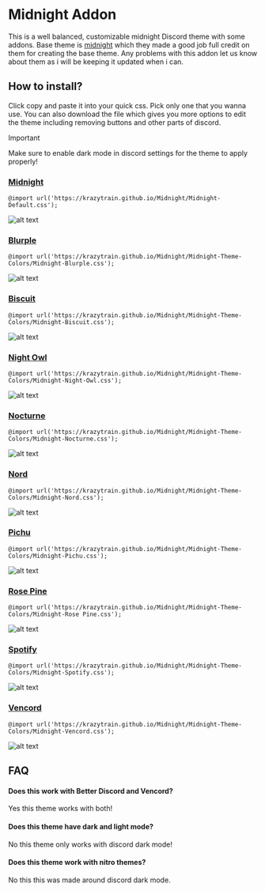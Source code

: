 # Midnight Addon
This is a well balanced, customizable midnight Discord theme with some addons. Base theme is [midnight](https://github.com/refact0r/midnight-discord) which they made a good job full credit on them for creating the base theme.
Any problems with this addon let us know about them as i will be keeping it updated when i can.

## How to install?
Click copy and paste it into your quick css. Pick only one that you wanna use.
You can also download the file which gives you more options to edit the theme including removing buttons and other parts of discord.
> [!IMPORTANT]  
> Make sure to enable dark mode in discord settings for the theme to apply properly!
### [Midnight](https://github.com/Krazytrain/Midnight/blob/main/Midnight-Default.css)
```
@import url('https://krazytrain.github.io/Midnight/Midnight-Default.css');
```
![alt text](https://i.postimg.cc/TPDGRZS5/midnight-main.png)
### [Blurple](https://github.com/Krazytrain/Midnight/blob/main/Midnight-Theme-Colors/Midnight-Blurple.css)
```
@import url('https://krazytrain.github.io/Midnight/Midnight-Theme-Colors/Midnight-Blurple.css');
```
![alt text](https://i.postimg.cc/g2rm7wHD/blurple-main.png)
### [Biscuit](https://github.com/Krazytrain/Midnight/blob/main/Midnight-Theme-Colors/Midnight-Biscuit.css)
```
@import url('https://krazytrain.github.io/Midnight/Midnight-Theme-Colors/Midnight-Biscuit.css');
```
![alt text](https://i.postimg.cc/c1MxtGJQ/bisuit-main.png)
### [Night Owl](https://github.com/Krazytrain/Midnight/blob/main/Midnight-Theme-Colors/Midnight-Night-Owl.css)
```
@import url('https://krazytrain.github.io/Midnight/Midnight-Theme-Colors/Midnight-Night-Owl.css');
```
![alt text](https://i.postimg.cc/mkwBvCnd/night-owl-main.png)
### [Nocturne](https://github.com/Krazytrain/Midnight/blob/main/Midnight-Theme-Colors/Midnight-Nocturne.css)
```
@import url('https://krazytrain.github.io/Midnight/Midnight-Theme-Colors/Midnight-Nocturne.css');
```
![alt text](https://i.postimg.cc/BvrSHqDC/nocturne-main.png)
### [Nord](https://github.com/Krazytrain/Midnight/blob/main/Midnight-Theme-Colors/Midnight-Nord.css)
```
@import url('https://krazytrain.github.io/Midnight/Midnight-Theme-Colors/Midnight-Nord.css');
```
![alt text](https://i.postimg.cc/nLjVXssz/nord-main.png)
### [Pichu](https://github.com/Krazytrain/Midnight/blob/main/Midnight-Theme-Colors/Midnight-Pichu.css)
```
@import url('https://krazytrain.github.io/Midnight/Midnight-Theme-Colors/Midnight-Pichu.css');
```
![alt text](https://i.postimg.cc/YqMSdqPn/pichu-main.png)
### [Rose Pine](https://github.com/Krazytrain/Midnight/blob/main/Midnight-Theme-Colors/Midnight-Rose%20Pine.css)
```
@import url('https://krazytrain.github.io/Midnight/Midnight-Theme-Colors/Midnight-Rose Pine.css');
```
![alt text](https://i.postimg.cc/x8SdD01d/rose-pine-main.png)
### [Spotify](https://github.com/Krazytrain/Midnight/blob/main/Midnight-Theme-Colors/Midnight-Spotify.css)
```
@import url('https://krazytrain.github.io/Midnight/Midnight-Theme-Colors/Midnight-Spotify.css');
```
![alt text](https://i.postimg.cc/7Y9Zdr8x/spotify-main.png)
### [Vencord](https://github.com/Krazytrain/Midnight/blob/main/Midnight-Theme-Colors/Midnight-Vencord.css)
```
@import url('https://krazytrain.github.io/Midnight/Midnight-Theme-Colors/Midnight-Vencord.css');
```
![alt text](https://i.postimg.cc/nzmLPsZ5/vencord-main.png)
## FAQ
#### Does this work with Better Discord and Vencord?
Yes this theme works with both!
#### Does this theme have dark and light mode?
No this theme only works with discord dark mode!
#### Does this theme work with nitro themes?
No this this was made around discord dark mode.

